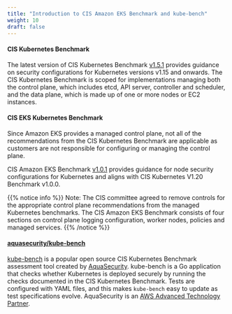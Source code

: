 ```yaml
---
title: "Introduction to CIS Amazon EKS Benchmark and kube-bench"
weight: 10
draft: false
---
```


#### CIS Kubernetes Benchmark

The latest version of CIS Kubernetes Benchmark [v1.5.1](https://www.cisecurity.org/benchmark/kubernetes/) provides guidance on security configurations for Kubernetes versions v1.15 and onwards. The CIS Kubernetes Benchmark is scoped for implementations managing both the control plane, which includes etcd, API server, controller and scheduler, and the data plane, which is made up of one or more nodes or EC2 instances.

#### CIS EKS Kubernetes Benchmark

Since Amazon EKS provides a managed control plane, not all of the recommendations from the CIS Kubernetes Benchmark are applicable as customers are not responsible for configuring or managing the control plane. 

CIS Amazon EKS Benchmark [v1.0.1](https://www.cisecurity.org/cis-benchmarks/) provides guidance for node security configurations for Kubernetes and aligns with CIS Kubernetes V1.20 Benchmark v1.0.0.

{{% notice info %}}
Note: The CIS committee agreed to remove controls for the appropriate control plane recommendations from the managed Kubernetes benchmarks. The CIS Amazon EKS Benchmark consists of four sections on control plane logging configuration, worker nodes, policies and managed services. 
{{% /notice %}}

#### [aquasecurity/kube-bench](https://github.com/aquasecurity/kube-bench)

[kube-bench](https://github.com/aquasecurity/kube-bench) is a popular open source CIS Kubernetes Benchmark assessment tool created by [AquaSecurity](https://www.aquasec.com/). kube-bench is a Go application that checks whether Kubernetes is deployed securely by running the checks documented in the CIS Kubernetes Benchmark. Tests are configured with YAML files, and this makes `kube-bench` easy to update as test specifications evolve. AquaSecurity is an [AWS Advanced Technology Partner](https://aws.amazon.com/partners/find/partnerdetails/?n=Aqua%20Security&id=001E000001LiLQqIAN).

